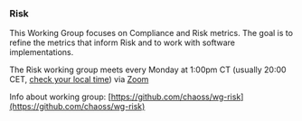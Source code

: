 ### Risk

This Working Group focuses on Compliance and Risk metrics. The goal is to refine the metrics that inform Risk and to work with software implementations.

The Risk working group meets every Monday at 1:00pm CT (usually 20:00 CET, [check your local time](http://arewemeetingyet.com/Chicago/2019-01-15/19:00/b/CHAOSS%20GMD%20C%26R%20Subteam#eyJ1cmwiOiJodHRwczovL3Vub21haGEuem9vbS51cy9qLzcyMDQzMTI4OCAifQ==)) via [Zoom](https://unomaha.zoom.us/j/720431288)

Info about working group: [https://github.com/chaoss/wg-risk](https://github.com/chaoss/wg-risk)
